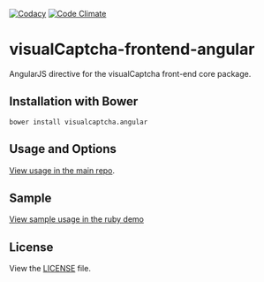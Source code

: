 [![Codacy](https://www.codacy.com/project/badge/c0511ed25fa4454fa1757ac241ddab2b)](https://www.codacy.com/app/bruno-bernardino/visualCaptcha-frontend-angular)
[![Code Climate](https://codeclimate.com/github/emotionLoop/visualCaptcha-frontend-angular/badges/gpa.svg)](https://codeclimate.com/github/emotionLoop/visualCaptcha-frontend-angular)

# visualCaptcha-frontend-angular

AngularJS directive for the visualCaptcha front-end core package.


## Installation with Bower

```
bower install visualcaptcha.angular
```


## Usage and Options

[View usage in the main repo](https://github.com/emotionLoop/visualCaptcha-frontend-core#usage).


## Sample

[View sample usage in the ruby demo](https://github.com/emotionLoop/visualCaptcha-ruby/blob/master/public/js/main.js)


## License

View the [LICENSE](LICENSE) file.
